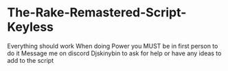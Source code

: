 # The-Rake-Remastered-Script-Keyless
Everything should work
When doing Power you MUST be in first person to do it
Message me on discord Djskinybin to ask for help or have any ideas to add to the script
